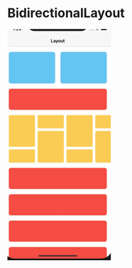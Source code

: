 # BidirectionalLayout

![alt text](https://github.com/dkoka17/BidirectionalLayout/blob/main/Screenshot%20from%202021-04-06%2022-29-57.png)

